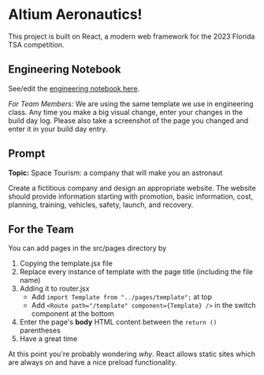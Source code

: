 # Altium Aeronautics!

This project is built on React, a modern web framework for the 2023 Florida TSA competition.

## Engineering Notebook
See/edit the [engineering notebook here](https://docs.google.com/document/d/11LtJvW9aZJ2__on8zBuYxzUkE73G3TwpArdAp0vSD_A/edit?usp=sharing).

*For Team Members:* We are using the same template we use in engineering class. Any time you make a big visual change, enter your changes in the build day log. Please also take a screenshot of the page you changed and enter it in your build day entry.

## Prompt

**Topic:** Space Tourism: a company that will make you an astronaut

Create a fictitious company and design an appropriate website. The website should provide information starting with promotion, basic information, cost, planning, training, vehicles, safety, launch, and recovery.

## For the Team

You can add pages in the src/pages directory by

1. Copying the template.jsx file
2. Replace every instance of template with the page title (including the file name)
3. Adding it to router.jsx
   - Add `import Template from "../pages/template";` at top
   - Add `<Route path="/template" component={Template} />` in the switch component at the bottom
4. Enter the page's **body** HTML content between the `return ()` parentheses
5. Have a great time

At this point you're probably wondering _why_. React allows static sites which are always on and have a nice preload functionality.
